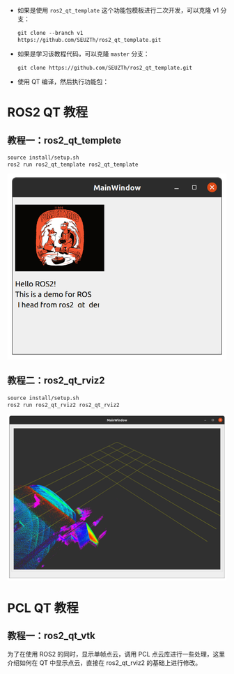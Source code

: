 
- 如果是使用 `ros2_qt_template` 这个功能包模板进行二次开发，可以克隆 v1 分支：
    ```shell
    git clone --branch v1 https://github.com/SEUZTh/ros2_qt_template.git
    ```
- 如果是学习该教程代码，可以克隆 `master` 分支：
    ```shell
    git clone https://github.com/SEUZTh/ros2_qt_template.git
    ```

- 使用 QT 编译，然后执行功能包：

# ROS2 QT 教程

## 教程一：ros2_qt_templete
```shell
source install/setup.sh
ros2 run ros2_qt_template ros2_qt_template
```
![](docs/images/ros2_qt_template.png)

## 教程二：ros2_qt_rviz2
```shell
source install/setup.sh
ros2 run ros2_qt_rviz2 ros2_qt_rviz2
```
![](docs/images/ros2_qt_rviz2.png)

# PCL QT 教程
## 教程一：ros2_qt_vtk
为了在使用 ROS2 的同时，显示单帧点云，调用 PCL 点云库进行一些处理，这里介绍如何在 QT 中显示点云，直接在 ros2_qt_rviz2 的基础上进行修改。
